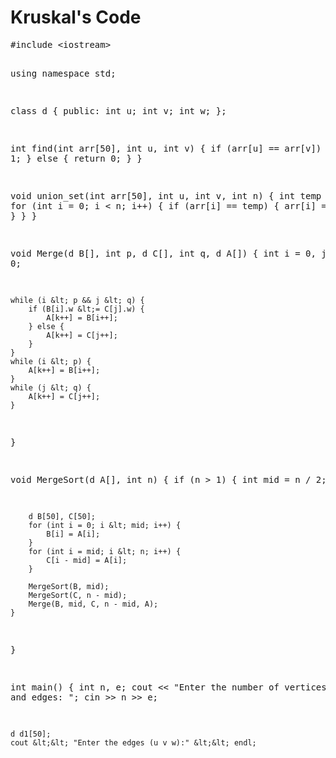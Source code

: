 <!DOCTYPE html>
<html lang="en">

<body>
          <h1>Kruskal's Code</h1>
    <pre>
#include &lt;iostream&gt;

using namespace std;

class d {
public:
    int u;
    int v;
    int w;
};

int find(int arr[50], int u, int v) {
    if (arr[u] == arr[v]) {
        return 1;
    } else {
        return 0;
    }
}

void union_set(int arr[50], int u, int v, int n) {
    int temp = arr[u];
    for (int i = 0; i &lt; n; i++) {
        if (arr[i] == temp) {
            arr[i] = arr[v];
        }
    }
}

void Merge(d B[], int p, d C[], int q, d A[]) {
    int i = 0, j = 0, k = 0;

    while (i &lt; p && j &lt; q) {
        if (B[i].w &lt;= C[j].w) {
            A[k++] = B[i++];
        } else {
            A[k++] = C[j++];
        }
    }
    while (i &lt; p) {
        A[k++] = B[i++];
    }
    while (j &lt; q) {
        A[k++] = C[j++];
    }
}

void MergeSort(d A[], int n) {
    if (n &gt; 1) {
        int mid = n / 2;

        d B[50], C[50];
        for (int i = 0; i &lt; mid; i++) {
            B[i] = A[i];
        }
        for (int i = mid; i &lt; n; i++) {
            C[i - mid] = A[i];
        }

        MergeSort(B, mid);
        MergeSort(C, n - mid);
        Merge(B, mid, C, n - mid, A);
    }
}

int main() {
    int n, e;
    cout &lt;&lt; "Enter the number of vertices and edges: ";
    cin &gt;&gt; n &gt;&gt; e;

    d d1[50];
    cout &lt;&lt; "Enter the edges (u v w):" &lt;&lt; endl;
   
